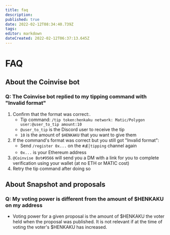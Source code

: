 ```yaml
---
title: faq
description: 
published: true
date: 2022-02-12T08:34:40.739Z
tags: 
editor: markdown
dateCreated: 2022-02-12T06:37:13.645Z
---
```


# FAQ

## About the Coinvise bot

### Q: The Coinvise bot replied to my tipping command with "Invalid format"

1. Confirm that the format was correct:.
    - Tip command: `/tip token:henkaku network: Matic/Polygon user:@user_to_tip amount:10`
    - `@user_to_tip` is the Discord user to receive the tip
    - `10` is the amount of `$HENKAKU` that you want to give them
1. If the command's format was correct but you still got "Invalid format":
    - Send `/register 0x...` on the `#💰│tipping` channel again
    - `0x...` is your Ethereum address
1. `@Coinvise Bot#9566` will send you a DM with a link for you to complete verification using your wallet (at no ETH or MATIC cost)
1. Retry the tip command after doing so

## About Snapshot and proposals

### Q: My voting power is different from the amount of $HENKAKU on my address

- Voting power for a given proposal is the amount of $HENKAKU the voter held when the proposal was published. It is not relevant if at the time of voting the voter's $HENKAKU has increased.
